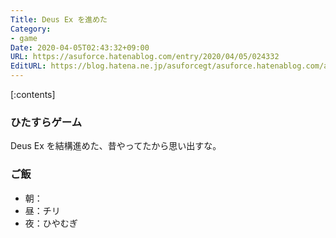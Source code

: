 ```yaml
---
Title: Deus Ex を進めた
Category:
- game
Date: 2020-04-05T02:43:32+09:00
URL: https://asuforce.hatenablog.com/entry/2020/04/05/024332
EditURL: https://blog.hatena.ne.jp/asuforcegt/asuforce.hatenablog.com/atom/entry/26006613545222271
---
```


[:contents]

###  ひたすらゲーム

Deus Ex を結構進めた、昔やってたから思い出すな。

### ご飯

- 朝：
- 昼：チリ
- 夜：ひやむぎ
